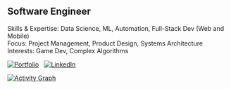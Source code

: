 ## **Software Engineer**
Skills & Expertise: Data Science, ML, Automation, Full-Stack Dev (Web and Mobile)<br>
Focus: Project Management, Product Design, Systems Architecture<br>
Interests: Game Dev, Complex Algorithms

[![Portfolio](https://img.shields.io/badge/Portfolio-29599a?style=flat&logo=none&logoColor=white)](https://castilloglenn.github.io/)
&nbsp;
[![LinkedIn](https://img.shields.io/badge/LinkedIn-29599a?style=flat&logo=none&logoColor=white)](https://www.linkedin.com/in/castilloglenn)

[![Activity Graph](https://github-readme-activity-graph.vercel.app/graph?username=castilloglenn&theme=github-compact&days=30&custom_title=Activity%20over%20the%20past%2030%20days&hide_border=false&height=250&point=28a642)](https://github.com/castilloglenn?tab=repositories)

